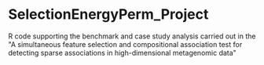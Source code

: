 # SelectionEnergyPerm_Project

R code supporting the benchmark and case study analysis carried out in the "A simultaneous feature selection and compositional association test for detecting sparse associations in high-dimensional metagenomic data"
